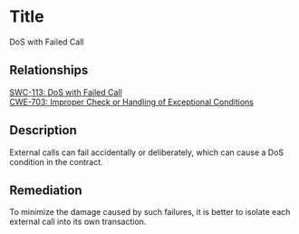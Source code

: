 # Title 

DoS with Failed Call 

## Relationships
[SWC-113: DoS with Failed Call ](https://swcregistry.io/docs/SWC-113)<br/>[CWE-703: Improper Check or Handling of Exceptional Conditions](https://cwe.mitre.org/data/definitions/703.html)

## Description 

External calls can fail accidentally or deliberately, which can cause a DoS condition in the contract.

## Remediation
To minimize the damage caused by such failures, it is better to isolate each external call into its own transaction.
